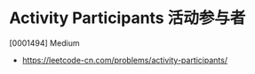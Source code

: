 # Activity Participants 活动参与者

[0001494] Medium

- https://leetcode-cn.com/problems/activity-participants/
